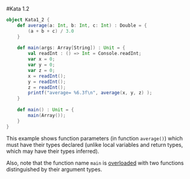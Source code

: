#Kata 1.2

```scala
object Kata1_2 {
    def average(a: Int, b: Int, c: Int) : Double = {
        (a + b + c) / 3.0
    }
    
    def main(args: Array[String]) : Unit = {
        val readInt : () => Int = Console.readInt;
        var x = 0;
        var y = 0;
        var z = 0;
        x = readInt();
        y = readInt();
        z = readInt(); 
        printf("average= %6.3f\n", average(x, y, z) );
    }
    
    def main() : Unit = {
        main(Array());
    }
}
```

This example shows function parameters (in function `average()`)
which must have their types declared (unlike local variables and return types,
which may have their types inferred).

Also, note that the function name `main` is [overloaded](https://en.wikipedia.org/wiki/Function_overloading)
with two functions distinguished by their argument types.
